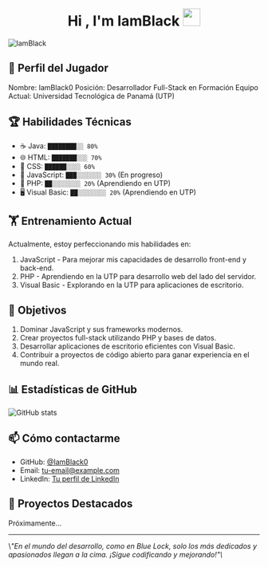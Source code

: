 <h1 align="center">Hi , I'm IamBlack <img src="https://media.giphy.com/media/hvRJCLFzcasrR4ia7z/giphy.gif" width="35"></h1>
<p align="center">

![IamBlack](https://github.com/user-attachments/assets/af327fd6-aca3-4773-9f6d-3d21c5fca6b2?height=200&width=600)


## 👤 Perfil del Jugador

Nombre: IamBlack0
Posición: Desarrollador Full-Stack en Formación
Equipo Actual: Universidad Tecnológica de Panamá (UTP)

## 🏆 Habilidades Técnicas

- ☕ Java: ```████████░░ 80%```
- 🌐 HTML: ```███████░░░ 70%```
- 🎨 CSS:  ```██████░░░░ 60%```
- 📜 JavaScript: ```███░░░░░░░ 30%``` (En progreso)
- 🐘 PHP: ```██░░░░░░░░ 20%``` (Aprendiendo en UTP)
- 🖥️ Visual Basic: ```██░░░░░░░░ 20%``` (Aprendiendo en UTP)

## 🏋️ Entrenamiento Actual

Actualmente, estoy perfeccionando mis habilidades en:

1. JavaScript - Para mejorar mis capacidades de desarrollo front-end y back-end.
2. PHP - Aprendiendo en la UTP para desarrollo web del lado del servidor.
3. Visual Basic - Explorando en la UTP para aplicaciones de escritorio.

## 🥅 Objetivos

1. Dominar JavaScript y sus frameworks modernos.
2. Crear proyectos full-stack utilizando PHP y bases de datos.
3. Desarrollar aplicaciones de escritorio eficientes con Visual Basic.
4. Contribuir a proyectos de código abierto para ganar experiencia en el mundo real.

## 📊 Estadísticas de GitHub

![GitHub stats](https://github-readme-stats.vercel.app/api?username=IamBlack0&show_icons=true&theme=radical)

## 📫 Cómo contactarme

- GitHub: [@IamBlack0](https://github.com/IamBlack0)
- Email: [tu-email@example.com](mailto:tu-email@example.com)
- LinkedIn: [Tu perfil de LinkedIn](https://www.linkedin.com/in/tu-perfil/)

## 💼 Proyectos Destacados

Próximamente...

---

\\*"En el mundo del desarrollo, como en Blue Lock, solo los más dedicados y apasionados llegan a la cima. ¡Sigue codificando y mejorando!"\\*
